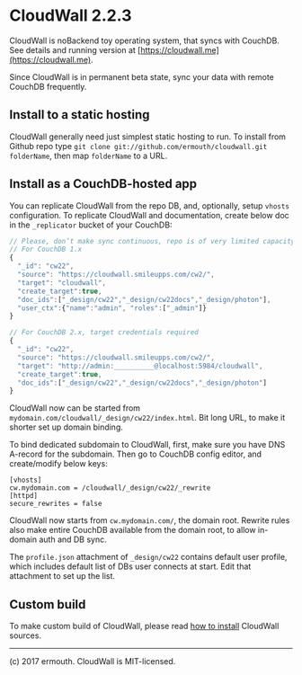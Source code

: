 # CloudWall 2.2.3
CloudWall is noBackend toy operating system, that syncs with CouchDB. See details and running version at [https://cloudwall.me](https://cloudwall.me).

Since CloudWall is in permanent beta state, sync your data with remote CouchDB frequently.

## Install to a static hosting
CloudWall generally need just simplest static hosting to run. To install from Github repo type `git clone git://github.com/ermouth/cloudwall.git folderName`, then map `folderName` to a URL.

## Install as a CouchDB-hosted app
You can replicate CloudWall from the repo DB, and, optionally, setup `vhosts` configuration. To replicate CloudWall
and documentation, create below doc in the `_replicator` bucket of your CouchDB:
```javascript
// Please, don’t make sync continuous, repo is of very limited capacity.
// For CouchDB 1.x
{
  "_id": "cw22",
  "source": "https://cloudwall.smileupps.com/cw2/",
  "target": "cloudwall",
  "create_target":true,
  "doc_ids":["_design/cw22","_design/cw22docs","_design/photon"],
  "user_ctx":{"name":"admin", "roles":["_admin"]}
}

// For CouchDB 2.x, target credentials required
{
  "_id": "cw22",
  "source": "https://cloudwall.smileupps.com/cw2/",
  "target": "http://admin:__________@localhost:5984/cloudwall",
  "create_target":true,
  "doc_ids":["_design/cw22","_design/cw22docs","_design/photon"]
}
```

CloudWall now can be started from `mydomain.com/cloudwall/_design/cw22/index.html`. Bit long URL, to make it shorter set up domain binding.

To bind dedicated subdomain to CloudWall, first, make sure you have DNS A-record for the subdomain. Then go to CouchDB config editor, and create/modify below keys:
```
[vhosts]
cw.mydomain.com = /cloudwall/_design/cw22/_rewrite
[httpd]
secure_rewrites = false
```
CloudWall now starts from `cw.mydomain.com/`, the domain root. Rewrite rules also make entire CouchDB available from the domain root, to allow in-domain auth and DB sync.

The `profile.json` attachment of `_design/cw22` contains default user profile, which includes default list of DBs user connects at start. Edit that attachment to set up the list.

## Custom build
To make custom build of CloudWall, please read [how to install](https://cloudwall.me/docs/quickstart.html#h-1baojekg) CloudWall sources.

---

(c) 2017 ermouth. CloudWall is MIT-licensed.
